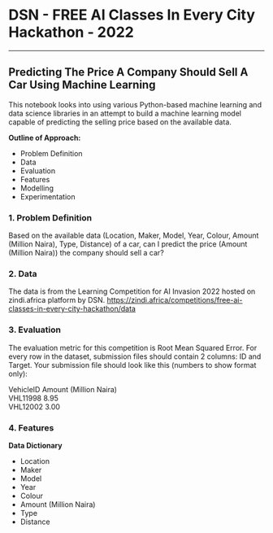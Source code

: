 # DSN - FREE AI Classes In Every City Hackathon - 2022
---------------------------------------------------------------------------------------------------

## Predicting The Price A Company Should Sell A Car Using Machine Learning

This notebook looks into using various Python-based machine learning and data science libraries in an attempt to build a machine learning model capable of predicting the selling price based on the available data.

**Outline of Approach:**

- Problem Definition
- Data
- Evaluation
- Features
- Modelling
- Experimentation

### 1. Problem Definition

Based on the available data (Location, Maker, Model, Year, Colour, Amount (Million Naira), Type, Distance) of a car, can I predict the price (Amount (Million Naira)) the company should sell a car?

### 2. Data

The data is from the Learning Competition for AI Invasion 2022 hosted on zindi.africa platform by DSN. 
https://zindi.africa/competitions/free-ai-classes-in-every-city-hackathon/data


### 3. Evaluation

The evaluation metric for this competition is Root Mean Squared Error.
For every row in the dataset, submission files should contain 2 columns: ID and Target.
Your submission file should look like this (numbers to show format only):

VehicleID    Amount (Million Naira)   
VHL11998             8.95   
VHL12002             3.00

### 4. Features

**Data Dictionary**
- Location
- Maker
- Model
- Year
- Colour
- Amount (Million Naira)
- Type
- Distance
